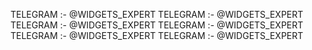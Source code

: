 TELEGRAM :- @WIDGETS_EXPERT
TELEGRAM :- @WIDGETS_EXPERT
TELEGRAM :- @WIDGETS_EXPERT
TELEGRAM :- @WIDGETS_EXPERT
TELEGRAM :- @WIDGETS_EXPERT
TELEGRAM :- @WIDGETS_EXPERT